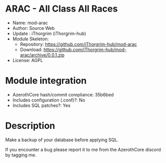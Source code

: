 # ARAC - All Class All Races

- Name: mod-arac
- Author: Source Web
- Update : iThorgrim (iThorgrim-hub)
- Module Skeleton:
  + Repository: https://github.com/iThorgrim-hub/mod-arac
  + Download: https://github.com/iThorgrim-hub/mod-arac/archive/0.0.1.zip
- License: AGPL

# Module integration

- AzerothCore hash/commit compliance: 35b6bed
- Includes configuration (.conf)?: No
- Includes SQL patches?: Yes

# Description

Make a backup of your database before applying SQL.

If you encounter a bug please report it to me from the AzerothCore discord by tagging me.
